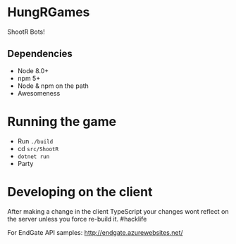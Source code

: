 # HungRGames
ShootR Bots!

## Dependencies
- Node 8.0+
- npm 5+
- Node & npm on the path
- Awesomeness

# Running the game
- Run `./build`
- cd `src/ShootR`
- `dotnet run`
- Party

# Developing on the client
After making a change in the client TypeScript your changes wont reflect on the server unless you force re-build it. #hacklife

For EndGate API samples: http://endgate.azurewebsites.net/